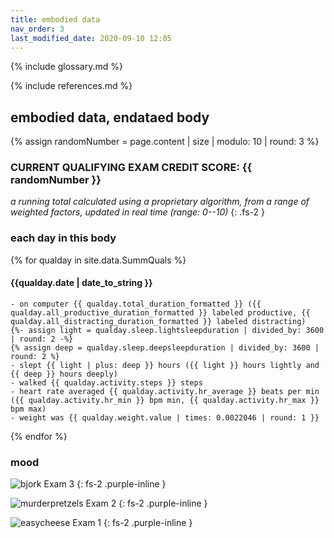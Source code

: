 ```yaml
---
title: embodied data
nav_order: 3
last_modified_date: 2020-09-10 12:05
---
```


{% include glossary.md %}

{% include references.md %}


## embodied data, endataed body

{% assign randomNumber = page.content | size | modulo: 10 | round: 3 %}

### CURRENT QUALIFYING EXAM CREDIT SCORE: {{ randomNumber }}

_a running total calculated using a proprietary algorithm, from a range of weighted factors, updated in real time (range: 0--10)_
{: .fs-2 }

### each day in this body

{% for qualday in site.data.SummQuals %} 

#### {{qualday.date | date_to_string }}

    - on computer {{ qualday.total_duration_formatted }} ({{ qualday.all_productive_duration_formatted }} labeled productive, {{ qualday.all_distracting_duration_formatted }} labeled distracting) 
    {%- assign light = qualday.sleep.lightsleepduration | divided_by: 3600 | round: 2 -%}
    {% assign deep = qualday.sleep.deepsleepduration | divided_by: 3600 | round: 2 %}
    - slept {{ light | plus: deep }} hours ({{ light }} hours lightly and {{ deep }} hours deeply)
    - walked {{ qualday.activity.steps }} steps
    - heart rate averaged {{ qualday.activity.hr_average }} beats per min ({{ qualday.activity.hr_min }} bpm min, {{ qualday.activity.hr_max }} bpm max)
    - weight was {{ qualday.weight.value | times: 0.0022046 | round: 1 }}

{% endfor %}

<!-- {: .image-right width="400px" } -->


### mood

![bjork](https://cdn.glitch.com/eaa18b38-3765-4c0b-8304-2af139b6b542%2FRu-Katya-Bjork.gif?v=1598145397867) 
Exam 3
{: fs-2 .purple-inline }

![murderpretzels](https://cdn.glitch.com/eaa18b38-3765-4c0b-8304-2af139b6b542%2FNG-murder.gif?v=1597981587364) 
Exam 2
{: fs-2 .purple-inline }

![easycheese](https://cdn.glitch.com/eaa18b38-3765-4c0b-8304-2af139b6b542%2FHQ-cheese.gif?v=1597842831179)
Exam 1
{: fs-2 .purple-inline }

